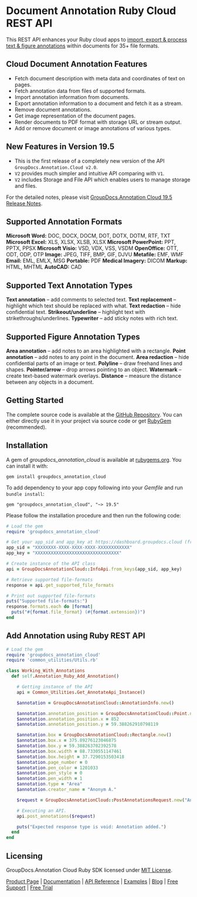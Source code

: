 # Document Annotation Ruby Cloud REST API

This REST API enhances your Ruby cloud apps to [import, export & process text & figure annotations](https://products.groupdocs.cloud/annotation/ruby) within documents for 35+ file formats.

## Cloud Document Annotation Features

- Fetch document description with meta data and coordinates of text on pages.
- Fetch annotation data from files of supported formats.
- Import annotation information from documents.
- Export annotation information to a document and fetch it as a stream.
- Remove document annotations.
- Get image representation of the document pages.
- Render documents to PDF format with storage URL or stream output.
- Add or remove document or image annotations of various types.

## New Features in Version 19.5

- This is the first release of a completely new version of the API `GroupDocs.Annotation.Cloud v2.0`.
- `V2` provides much simpler and intuitive API comparing with `V1`.
- `V2` includes Storage and File API which enables users to manage storage and files.

For the detailed notes, please visit [GroupDocs.Annotation Cloud 19.5 Release Notes](https://wiki.groupdocs.cloud/annotationcloud/release-notes/2019/groupdocs-annotation-cloud-19-5-release-notes/).

## Supported Annotation Formats

**Microsoft Word:** DOC, DOCX, DOCM, DOT, DOTX, DOTM, RTF, TXT
**Microsoft Excel:** XLS, XLSX, XLSB, XLSX
**Microsoft PowerPoint:** PPT, PPTX, PPSX
**Microsoft Visio:** VSD, VDX, VSS, VSDM
**OpenOffice:** OTT, ODT, ODP, OTP
**Image:** JPEG, TIFF, BMP, GIF, DJVU
**Metafile:** EMF, WMF
**Email:** EML, EMLX, MSG
**Portable:** PDF
**Medical Imagery:** DICOM
**Markup:** HTML, MHTML
**AutoCAD:** CAD

## Supported Text Annotation Types

**Text annotation** – add comments to selected text.
**Text replacement** – highlight which text should be replaced with what.
**Text redaction** – hide confidential text.
**Strikeout/underline** – highlight text with strikethroughs/underlines.
**Typewriter** – add sticky notes with rich text.

## Supported Figure Annotation Types

**Area annotation** – add notes to an area highlighted with a rectangle.
**Point annotation** – add notes to any point in the document.
**Area redaction** – hide confidential parts of an image or text.
**Polyline** – draw freehand lines and shapes.
**Pointer/arrow** – drop arrows pointing to an object.
**Watermark** – create text-based watermark overlays.
**Distance** – measure the distance between any objects in a document.

## Getting Started

The complete source code is available at the [GitHub Repository](https://github.com/groupdocs-annotation-cloud/groupdocs-annotation-cloud-ruby). You can either directly use it in your project via source code or get [RubyGem](https://rubygems.org/gems/groupdocs_annotation_cloud) (recommended).

## Installation

A gem of *groupdocs_annotation_cloud* is available at [rubygems.org](https://rubygems.org/). You can install it with:

`gem install groupdocs_annotation_cloud`

To add dependency to your app copy following into your *Gemfile* and run `bundle install`:

`gem "groupdocs_annotation_cloud", "~> 19.5"`

Please follow the installation procedure and then run the following code:

```ruby
# Load the gem
require 'groupdocs_annotation_cloud'

# Get your app_sid and app_key at https://dashboard.groupdocs.cloud (free registration is required).
app_sid = "XXXXXXXX-XXXX-XXXX-XXXX-XXXXXXXXXXXX"
app_key = "XXXXXXXXXXXXXXXXXXXXXXXXXXXXXXXX"

# Create instance of the API class
api = GroupDocsAnnotationCloud::InfoApi.from_keys(app_sid, app_key)

# Retrieve supported file-formats
response = api.get_supported_file_formats

# Print out supported file-formats
puts("Supported file-formats:")
response.formats.each do |format|
  puts("#{format.file_format} (#{format.extension})")
end
```

## Add Annotation using Ruby REST API

```ruby
# Load the gem
require 'groupdocs_annotation_cloud'
require 'common_utilities/Utils.rb'

class Working_With_Annotations
  def self.Annotation_Ruby_Add_Annotation()

    # Getting instance of the API
    api = Common_Utilities.Get_AnnotateApi_Instance()

    $annotation = GroupDocsAnnotationCloud::AnnotationInfo.new()

    $annotation.annotation_position = GroupDocsAnnotationCloud::Point.new()
    $annotation.annotation_position.x = 852
    $annotation.annotation_position.y = 59.388262910798119

    $annotation.box = GroupDocsAnnotationCloud::Rectangle.new()
    $annotation.box.x = 375.89276123046875
    $annotation.box.y = 59.388263702392578
    $annotation.box.width = 88.7330551147461
    $annotation.box.height = 37.7290153503418
    $annotation.page_number = 0
    $annotation.pen_color = 1201033
    $annotation.pen_style = 0
    $annotation.pen_width = 1
    $annotation.type = "Area"
    $annotation.creator_name = "Anonym A."

    $request = GroupDocsAnnotationCloud::PostAnnotationsRequest.new("Annotationdocs\\ten-pages.docx", [$annotation])

    # Executing an API.
    api.post_annotations($request)

    puts("Expected response type is void: Annotation added.")
  end
end
```

## Licensing

GroupDocs.Annotation Cloud Ruby SDK licensed under [MIT License](https://github.com/groupdocs-annotation-cloud/groupdocs-annotation-cloud-ruby/blob/master/LICENSE).

[Product Page](https://products.groupdocs.cloud/annotation/ruby) | [Documentation](https://wiki.groupdocs.cloud/annotationcloud/) | [API Reference](https://apireference.groupdocs.cloud/annotation/) | [Examples](https://github.com/groupdocs-annotation-cloud/groupdocs-annotation-cloud-ruby) | [Blog](https://blog.groupdocs.cloud/category/annotation/) | [Free Support](https://forum.groupdocs.cloud/c/annotation) | [Free Trial](https://dashboard.groupdocs.cloud/#/apps)
